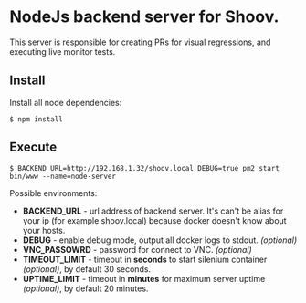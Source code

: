 # NodeJs backend server for Shoov.

This server is responsible for creating PRs for visual regressions, and executing live monitor tests.

## Install

Install all node dependencies:

    $ npm install

## Execute

    $ BACKEND_URL=http://192.168.1.32/shoov.local DEBUG=true pm2 start bin/www --name=node-server

Possible environments:

* __BACKEND_URL__ - url address of backend server. It's can't be alias for your ip (for example shoov.local) because docker doesn't know about your hosts. 
* __DEBUG__ - enable debug mode, output all docker logs to stdout. _(optional)_
* __VNC_PASSOWRD__ - password for connect to VNC. _(optional)_
* __TIMEOUT_LIMIT__ - timeout in __seconds__ to start silenium container _(optional)_, by default 30 seconds.
* __UPTIME_LIMIT__ - timeout in __minutes__ for maximum server uptime _(optional)_, by default 20 minutes.
